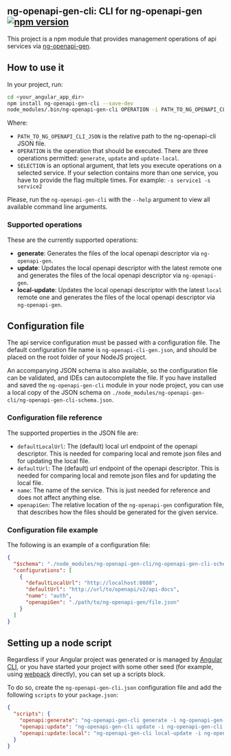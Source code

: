 ## ng-openapi-gen-cli: CLI for ng-openapi-gen [![npm version](https://badge.fury.io/js/ng-openapi-gen-cli.svg)](https://badge.fury.io/js/ng-openapi-gen-cli)

This project is a npm module that provides management operations of api services via [ng-openapi-gen](https://github.com/cyclosproject/ng-openapi-gen).

## How to use it

In your project, run:

```bash
cd <your_angular_app_dir>
npm install ng-openapi-gen-cli --save-dev
node_modules/.bin/ng-openapi-gen-cli OPERATION -i PATH_TO_NG_OPENAPI_CLI_JSON -s SELECTION
```

Where:

- `PATH_TO_NG_OPENAPI_CLI_JSON` is the relative path to the ng-openapi-cli JSON
  file.
- `OPERATION` is the operation that should be executed. There are three operations permitted: `generate`, `update` and `update-local`.
- `SELECTION` is an optional argument, that lets you execute operations on a selected service. If your selection contains more than one service, you have to provide the flag multiple times. For example: `-s service1 -s service2`

Please, run the `ng-openapi-gen-cli` with the `--help` argument to view all available command line arguments.

### Supported operations

These are the currently supported operations:

- **generate**: Generates the files of the local openapi descriptor via `ng-openapi-gen`.
- **update**: Updates the local openapi descriptor with the latest remote one and generates the files of the local openapi descriptor via `ng-openapi-gen`.
- **local-update**: Updates the local openapi descriptor with the latest `local` remote one and generates the files of the local openapi descriptor via `ng-openapi-gen`.

## Configuration file

The api service configuration must be passed with a configuration file. The default configuration
file name is `ng-openapi-cli-gen.json`, and should be placed on the root folder
of your NodeJS project.

An accompanying JSON schema is also available, so the configuration file can be
validated, and IDEs can autocomplete the file. If you have installed and
saved the `ng-openapi-gen-cli` module in your node project, you can use a local copy
of the JSON schema on `./node_modules/ng-openapi-gen-cli/ng-openapi-gen-cli-schema.json`.

### Configuration file reference

The supported properties in the JSON file are:

- `defaultLocalUrl`: The (default) local url endpoint of the openapi descriptor. This is needed for comparing local and remote json files and for updating the local file.
- `defaultUrl`: The (default) url endpoint of the openapi descriptor. This is needed for comparing local and remote json files and for updating the local file.
- `name`: The name of the service. This is just needed for reference and does not affect anything else.
- `openapiGen`: The relative location of the `ng-openapi-gen` configuration file, that describes how the files should be generated for the given service.

### Configuration file example

The following is an example of a configuration file:

```json
{
  "$schema": "./node_modules/ng-openapi-gen-cli/ng-openapi-gen-cli-schema.json",
  "configurations": [
    {
      "defaultLocalUrl": "http://localhost:8080",
      "defaultUrl": "http://url/to/openapi/v2/api-docs",
      "name": "auth",
      "openapiGen": "./path/to/ng-openapi-gen/file.json"
    }
  ]
}
```

## Setting up a node script

Regardless if your Angular project was generated or is managed by
[Angular CLI](https://cli.angular.io/), or you have started your project with
some other seed (for example, using [webpack](https://webpack.js.org/)
directly), you can set up a scripts block.

To do so, create the `ng-openapi-gen-cli.json` configuration file and add the
following `scripts` to your `package.json`:

```json
{
  "scripts": {
    "openapi:generate": "ng-openapi-gen-cli generate -i ng-openapi-gen-cli.json",
    "openapi:update": "ng-openapi-gen-cli update -i ng-openapi-gen-cli.json",
    "openapi:update:local": "ng-openapi-gen-cli local-update -i ng-openapi-gen-cli.json"
  }
}
```
